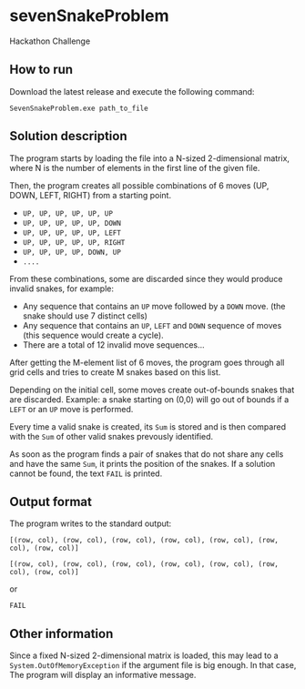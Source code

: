 # sevenSnakeProblem
Hackathon Challenge

How to run
----------

Download the latest release and execute the following command:

`SevenSnakeProblem.exe path_to_file`

Solution description
---------

The program starts by loading the file into a N-sized 2-dimensional matrix, where N is the number of elements in the first line of the given file.

Then, the program creates all possible combinations of 6 moves (UP, DOWN, LEFT, RIGHT) from a starting point. 
- `UP, UP, UP, UP, UP, UP`
- `UP, UP, UP, UP, UP, DOWN`
- `UP, UP, UP, UP, UP, LEFT`
- `UP, UP, UP, UP, UP, RIGHT`
- `UP, UP, UP, UP, DOWN, UP`
- `....`


From these combinations, some are discarded since they would produce invalid snakes, for example:
- Any sequence that contains an `UP` move followed by a `DOWN` move. (the snake should use 7 distinct cells)
- Any sequence that contains an `UP`, `LEFT` and `DOWN` sequence of moves (this sequence would create a cycle).
- There are a total of 12 invalid move sequences...

After getting the M-element list of 6 moves, the program goes through all grid cells and tries to create M snakes based on this list. 

Depending on the initial cell, some moves create out-of-bounds snakes that are discarded. Example: a snake starting on (0,0) will go out of bounds if a `LEFT` or an `UP` move is performed.

Every time a valid snake is created, its `Sum` is stored and is then compared with the `Sum` of other valid snakes prevously identified.

As soon as the program finds a pair of snakes that do not share any cells and have the same `Sum`, it prints the position of the snakes. If a solution cannot be found, the text `FAIL` is printed.

Output format 
----------------------

The program writes to the standard output:

`[(row, col), (row, col), (row, col), (row, col), (row, col), (row, col), (row, col)]`

`[(row, col), (row, col), (row, col), (row, col), (row, col), (row, col), (row, col)]`

or 

`FAIL`

Other information
-------------------

Since a fixed N-sized 2-dimensional matrix is loaded, this may lead to a `System.OutOfMemoryException` if the argument file is big enough. In that case, The program will display an informative message.
